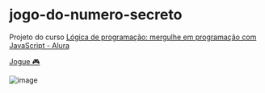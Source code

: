 # jogo-do-numero-secreto
Projeto do curso [Lógica de programação: mergulhe em programação com JavaScript - Alura](https://cursos.alura.com.br/course/logica-programacao-mergulhe-programacao-javascript)


[Jogue 🎮](https://jogo-do-numero-secreto-chi-topaz.vercel.app/)

![image](https://github.com/IngridOguro/jogo-do-numero-secreto/assets/62152558/de8d7495-ba44-48cf-aff1-cc08eded2d18)

